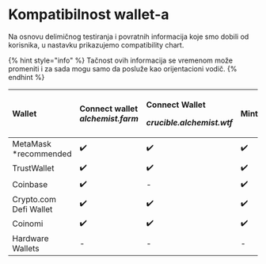 # Kompatibilnost wallet-a

Na osnovu delimičnog testiranja i povratnih informacija koje smo dobili od korisnika, u nastavku prikazujemo compatibility chart.

{% hint style="info" %}
Tačnost ovih informacija se vremenom može promeniti i za sada mogu samo da posluže kao orijentacioni vodič.
{% endhint %}

<table>
  <thead>
    <tr>
      <th style="text-align:left">Wallet</th>
      <th style="text-align:left">Connect wallet <em>alchemist.farm</em>
      </th>
      <th style="text-align:left">
        <p>Connect Wallet</p>
        <p><em>crucible.alchemist.wtf</em>
        </p>
      </th>
      <th style="text-align:left">Minting</th>
      <th style="text-align:left">Unsubscribing &amp; Viewing Crucibles</th>
      <th style="text-align:left">TaiChi Network</th>
    </tr>
  </thead>
  <tbody>
    <tr>
      <td style="text-align:left">MetaMask *recommended</td>
      <td style="text-align:left">&#x2714;&#xFE0F;</td>
      <td style="text-align:left">&#x2714;&#xFE0F;</td>
      <td style="text-align:left">&#x2714;&#xFE0F;</td>
      <td style="text-align:left">&#x2714;&#xFE0F;</td>
      <td style="text-align:left">&#x2714;&#xFE0F;</td>
    </tr>
    <tr>
      <td style="text-align:left">TrustWallet</td>
      <td style="text-align:left">&#x2714;&#xFE0F;</td>
      <td style="text-align:left">&#x2714;&#xFE0F;</td>
      <td style="text-align:left">&#x2714;&#xFE0F;</td>
      <td style="text-align:left">&#x2714;&#xFE0F;</td>
      <td style="text-align:left">-</td>
    </tr>
    <tr>
      <td style="text-align:left">Coinbase</td>
      <td style="text-align:left">&#x2714;&#xFE0F;</td>
      <td style="text-align:left">-</td>
      <td style="text-align:left">&#x2714;&#xFE0F;</td>
      <td style="text-align:left">-</td>
      <td style="text-align:left">-</td>
    </tr>
    <tr>
      <td style="text-align:left">Crypto.com Defi Wallet</td>
      <td style="text-align:left">&#x2714;&#xFE0F;</td>
      <td style="text-align:left">&#x2714;&#xFE0F;</td>
      <td style="text-align:left">&#x2714;&#xFE0F;</td>
      <td style="text-align:left">-</td>
      <td style="text-align:left">-</td>
    </tr>
    <tr>
      <td style="text-align:left">Coinomi</td>
      <td style="text-align:left">&#x2714;&#xFE0F;</td>
      <td style="text-align:left">&#x2714;&#xFE0F;</td>
      <td style="text-align:left">&#x2714;&#xFE0F;</td>
      <td style="text-align:left">-</td>
      <td style="text-align:left">-</td>
    </tr>
    <tr>
      <td style="text-align:left">Hardware Wallets</td>
      <td style="text-align:left">-</td>
      <td style="text-align:left">-</td>
      <td style="text-align:left">-</td>
      <td style="text-align:left">-</td>
      <td style="text-align:left">-</td>
    </tr>
  </tbody>
</table>


